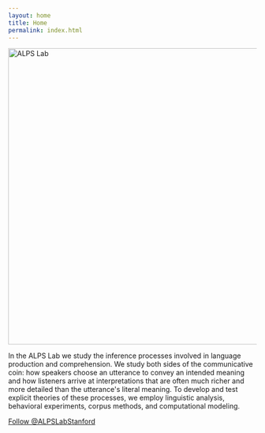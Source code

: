 ```yaml
---
layout: home
title: Home
permalink: index.html
---
```


<img alt="ALPS Lab" src="{{site.url}}{{site.baseurl}}/images/alpslogo.png" width="600px"/>

In the ALPS Lab we study the inference processes involved in language production and comprehension. We study both sides of the communicative coin: how speakers choose an utterance to convey an intended meaning and how listeners arrive at interpretations that are often much richer and more detailed than the utterance's literal meaning. To develop and test explicit theories of these processes, we employ linguistic analysis, behavioral experiments, corpus methods, and computational modeling.


<a href="https://twitter.com/ALPSLabStanford?ref_src=twsrc%5Etfw" class="twitter-follow-button" data-show-count="false">Follow @ALPSLabStanford</a><script async src="https://platform.twitter.com/widgets.js" charset="utf-8"></script>
